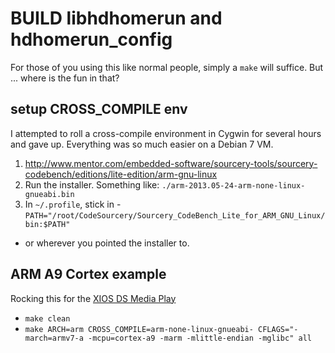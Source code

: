 BUILD libhdhomerun and hdhomerun_config
============
For those of you using this like normal people, simply a `make` will suffice.
But ... where is the fun in that?

setup CROSS_COMPILE env
------------
I attempted to roll a cross-compile environment in Cygwin for several hours
and gave up. Everything was so much easier on a Debian 7 VM.
1. http://www.mentor.com/embedded-software/sourcery-tools/sourcery-codebench/editions/lite-edition/arm-gnu-linux
2. Run the installer. Something like: `./arm-2013.05-24-arm-none-linux-gnueabi.bin`
3. In `~/.profile`, stick in -
`PATH="/root/CodeSourcery/Sourcery_CodeBench_Lite_for_ARM_GNU_Linux/bin:$PATH"`
- or wherever you pointed the installer to.

ARM A9 Cortex example
------------
Rocking this for the [XIOS DS Media Play](http://www.pivosgroup.com/xios.html)
- `make clean`
- `make ARCH=arm CROSS_COMPILE=arm-none-linux-gnueabi- CFLAGS="-march=armv7-a -mcpu=cortex-a9 -marm -mlittle-endian -mglibc" all`
